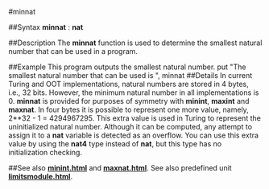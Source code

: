 
#minnat

##Syntax
**minnat** : **nat**

##Description
The **minnat** function is used to determine the smallest natural number that can be used in a program.

##Example
This program outputs the smallest natural number.
        put "The smallest natural number that can be used is ", minnat
##Details
In current Turing and OOT implementations, natural numbers are stored in 4 bytes, i.e., 32 bits. However, the minimum natural number in all implementations is 0. **minnat** is provided for purposes of symmetry with **minint**, **maxint** and **maxnat**.
In four bytes it is possible to represent one more value, namely, 2**32 - 1 = 4294967295. This extra value is used in Turing to represent the uninitialized natural number. Although it can be computed, any attempt to assign it to a **nat** variable is detected as an overflow. You can use this extra value by using the **nat4** type instead of **nat**, but this type has no initialization checking.

##See also
**[minint.html](minint)** and **[maxnat.html](maxnat)**.
See also predefined unit **[limitsmodule.html](Limits)**.
